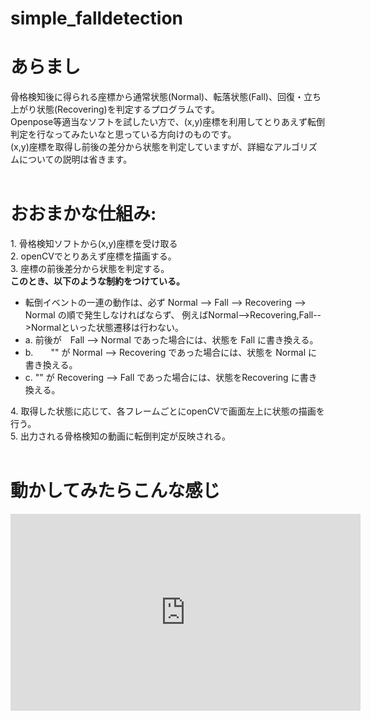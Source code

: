 # simple_falldetection
<h1>あらまし</h1>
骨格検知後に得られる座標から通常状態(Normal)、転落状態(Fall)、回復・立ち上がり状態(Recovering)を判定するプログラムです。<br>
Openpose等適当なソフトを試したい方で、(x,y)座標を利用してとりあえず転倒判定を行なってみたいなと思っている方向けのものです。<br>
(x,y)座標を取得し前後の差分から状態を判定していますが、詳細なアルゴリズムについての説明は省きます。<br>
<br>
<h1>おおまかな仕組み:</h1>
1. 骨格検知ソフトから(x,y)座標を受け取る<br>
2. openCVでとりあえず座標を描画する。<br>
3. 座標の前後差分から状態を判定する。<br>
  <strong>このとき、以下のような制約をつけている。</strong>
  <ul>
  <li>転倒イベントの一連の動作は、必ず Normal --> Fall --> Recovering --> Normal の順で発生しなければならず、
    例えばNormal-->Recovering,Fall-->Normalといった状態遷移は行わない。<br></li>
  <li>a. 前後が　Fall --> Normal であった場合には、状態を Fall に書き換える。<br></li>
  <li>b.　　"" が Normal --> Recovering であった場合には、状態を Normal に書き換える。<br></li>
  <li>c. "" が Recovering --> Fall であった場合には、状態をRecovering に書き換える。<br></li>
  </ul>
4. 取得した状態に応じて、各フレームごとにopenCVで画面左上に状態の描画を行う。<br>
5. 出力される骨格検知の動画に転倒判定が反映される。<br>
<br>
<h1>動かしてみたらこんな感じ</h1>
<iframe width="560" height="315" src="https://www.youtube.com/embed/9F2J1XaK-Iw" title="YouTube video player" frameborder="0" allow="accelerometer; autoplay; clipboard-write; encrypted-media; gyroscope; picture-in-picture" allowfullscreen></iframe>

